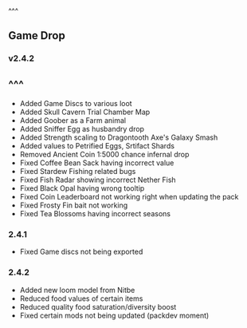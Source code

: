 ^^^
## Game Drop
### v2.4.2
^^^
--- 
- Added Game Discs to various loot
- Added Skull Cavern Trial Chamber Map
- Added Goober as a Farm animal
- Added Sniffer Egg as husbandry drop
- Added Strength scaling to Dragontooth Axe's Galaxy Smash
- Added values to Petrified Eggs, Srtifact Shards
- Removed Ancient Coin 1:5000 chance infernal drop
- Fixed Coffee Bean Sack having incorrect value
- Fixed Stardew Fishing related bugs
- Fixed Fish Radar showing incorrect Nether Fish
- Fixed Black Opal having wrong tooltip
- Fixed Coin Leaderboard not working right when updating the pack
- Fixed Frosty Fin bait not working
- Fixed Tea Blossoms having incorrect seasons

### 2.4.1
- Fixed Game discs not being exported

### 2.4.2
- Added new loom model from Nitbe
- Reduced food values of certain items
- Reduced quality food saturation/diversity boost
- Fixed certain mods not being updated (packdev moment)